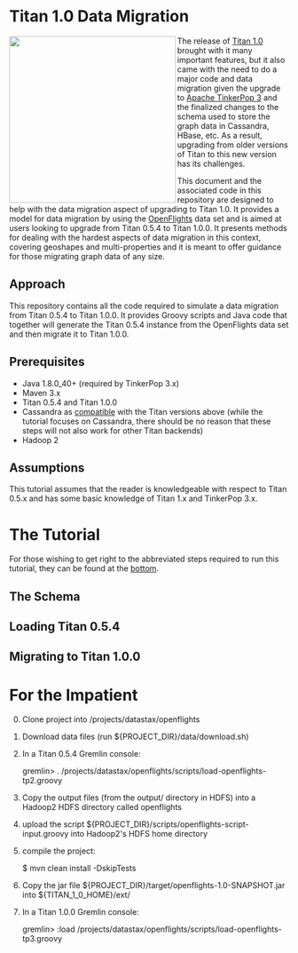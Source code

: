 # Titan 1.0 Data Migration

<img src="https://raw.githubusercontent.com/dkuppitz/openflights/master/docs/images/gremlin-plane.png" align="left" width="300">The release of [Titan 1.0](http://thinkaurelius.github.io/titan/) brought with it many important features, but it also came with the need to do a major code and data migration given the upgrade to [Apache TinkerPop 3](http://tinkerpop.apache.org) and the finalized changes to the schema used to store the graph data in Cassandra, HBase, etc. As a result, upgrading from older versions of Titan to this new version has its challenges.

This document and the associated code in this repository are designed to help with the data migration aspect of upgrading to Titan 1.0.  It provides a model for data migration by using the [OpenFlights](https://github.com/jpatokal/openflights) data set and is aimed at users looking to upgrade from Titan 0.5.4 to Titan 1.0.0. It presents methods for dealing with the hardest aspects of data migration in this context, covering geoshapes and multi-properties and it is meant to offer guidance for those migrating graph data of any size.

## Approach

This repository contains all the code required to simulate a data migration from Titan 0.5.4 to Titan 1.0.0. It provides Groovy scripts and Java code that together will generate the Titan 0.5.4 instance from the OpenFlights data set and then migrate it to Titan 1.0.0.  

## Prerequisites

* Java 1.8.0_40+ (required by TinkerPop 3.x)
* Maven 3.x
* Titan 0.5.4 and Titan 1.0.0
* Cassandra as [compatible](http://s3.thinkaurelius.com/docs/titan/1.0.0/version-compat.html) with the Titan versions above (while the tutorial focuses on Cassandra, there should be no reason that these steps will not also work for other Titan backends)
* Hadoop 2

## Assumptions

This tutorial assumes that the reader is knowledgeable with respect to Titan 0.5.x and has some basic knowledge of Titan 1.x and TinkerPop 3.x. 

# The Tutorial

For those wishing to get right to the abbreviated steps required to run this tutorial, they can be found at the [bottom](#for-the-impatient).

## The Schema

## Loading Titan 0.5.4

## Migrating to Titan 1.0.0

# For the Impatient

0. Clone project into /projects/datastax/openflights
1. Download data files (run ${PROJECT_DIR}/data/download.sh)
2. In a Titan 0.5.4 Gremlin console:

     gremlin> . /projects/datastax/openflights/scripts/load-openflights-tp2.groovy

3. Copy the output files (from the output/ directory in HDFS) into a Hadoop2 HDFS directory called openflights
4. upload the script ${PROJECT_DIR}/scripts/openflights-script-input.groovy into Hadoop2's HDFS home directory
5. compile the project:

     $ mvn clean install -DskipTests

6. Copy the jar file ${PROJECT_DIR}/target/openflights-1.0-SNAPSHOT.jar into ${TITAN_1_0_HOME}/ext/
5. In a Titan 1.0.0 Gremlin console:

     gremlin> :load /projects/datastax/openflights/scripts/load-openflights-tp3.groovy

